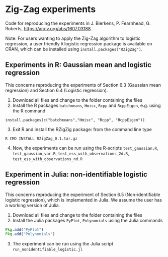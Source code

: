# Zig-Zag experiments
Code for reproducing the experiments in J. Bierkens, P. Fearnhead, G. Roberts, https://arxiv.org/abs/1607.03188. 

Note: For users wanting to apply the Zig-Zag algorithm to logistic regression, a user friendly `R` logistic regression package is available on CRAN, which can be installed using `install.packages("RZigZag")`.

## Experiments in R: Gaussian mean and logistic regression

This concerns reproducing the experiments of Section 6.3 (Gaussian mean regression) and Section 6.4 (Logistic regression).

1. Download all files and change to the folder containing the files
2. Install the R packages `batchmeans`, `Hmisc`, `Rcpp` and `RcppEigen`, e.g. using the R command
```
install.packages(c("batchmeans","Hmisc", "Rcpp", "RcppEigen"))
```
3. Exit R and install the RZigZig package: from the command line type
```
R CMD INSTALL RZigZag_0.1.tar.gz 
```
4. Now, the experiments can be run using the R-scripts `test_gaussian.R`, `test_gaussian_var.R`, `test_ess_with_observations_2d.R`, `test_ess_with_observations_nd.R`

## Experiment in Julia: non-identifiable logistic regression

This concerns reproducing the experiment of Section 6.5 (Non-identifiable logistic regression), which is implemented in Julia. We assume the user has a working version of Julia.

1. Download all files and change to the folder containing the files
2. Install the Julia packages `PyPlot`, `Polynomials` using the Julia commands
```Julia
Pkg.add("PyPlot")
Pkg.add("Polynomials")
```
3. The experiment can be run using the Julia script `run_nonidentifiable_logistic.jl`
